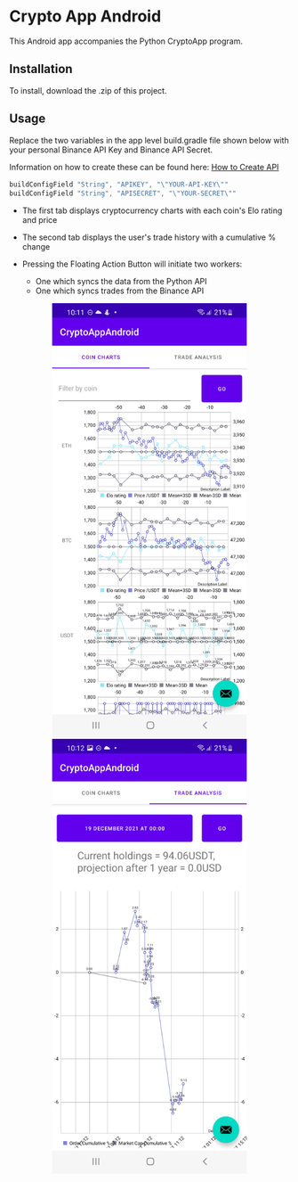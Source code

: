 # Crypto App Android

This Android app accompanies the Python CryptoApp program.

## Installation

To install, download the .zip of this project.

## Usage
Replace the two variables in the app level build.gradle file shown below with your personal Binance API Key and Binance API Secret.

Information on how to create these can be found here: [How to Create API](https://www.binance.com/en/support/faq/360002502072)

```gradle
buildConfigField "String", "APIKEY", "\"YOUR-API-KEY\""
buildConfigField "String", "APISECRET", "\"YOUR-SECRET\""
```


- The first tab displays cryptocurrency charts with each coin's Elo rating and price
- The second tab displays the user's trade history with a cumulative % change

- Pressing the Floating Action Button will initiate two workers:
  - One which syncs the data from the Python API
  - One which syncs trades from the Binance API

<p align="center">
  <img src="https://github.com/pythymcpyface/CryptoAppAndroid/blob/master/app/Screenshots/Screenshot_20211220-221158_CryptoAppAndroid.jpg" width="350" title="Crypto Charts">
  <img src="https://github.com/pythymcpyface/CryptoAppAndroid/blob/master/app/Screenshots/Screenshot_20211220-221205_CryptoAppAndroid.jpg" width="350" alt="Trade Analysis">
</p>
